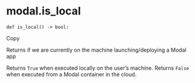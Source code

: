 # modal.is_local

    
    
    def is_local() -> bool:

Copy

Returns if we are currently on the machine launching/deploying a Modal app

Returns `True` when executed locally on the user’s machine. Returns `False`
when executed from a Modal container in the cloud.

